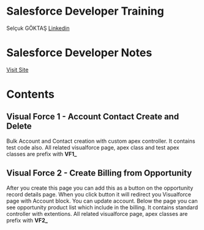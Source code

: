 # Salesforce Developer Training

Selçuk GÖKTAŞ [Linkedin](https://www.linkedin.com/in/selcukgoktas/) 


# Salesforce Developer Notes

[Visit Site](https://selcukgoktas.github.io/Salesforce-Developer-Guide/)


# Contents
## Visual Force 1 - Account Contact Create and Delete 
Bulk Account and Contact creation with custom apex controller. It contains test code also.
All related visualforce page, apex class and test apex classes are prefix with **VF1_**

## Visual Force 2 - Create Billing from Opportunity
After you create this page you can add this as a button on the opportunity record details page.
When you click button it will redirect you Visualforce page with Account block. You can update account. 
Below the page you can see opportunity product list which include in the billing. 
It contains standard controller with extentions. 
All related visualforce page, apex classes  are prefix with **VF2_**